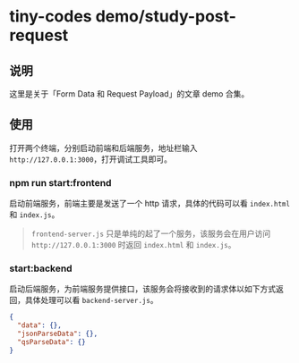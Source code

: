# tiny-codes demo/study-post-request

## 说明

这里是关于「Form Data 和 Request Payload」的文章 demo 合集。

## 使用

打开两个终端，分别启动前端和后端服务，地址栏输入 `http://127.0.0.1:3000`，打开调试工具即可。

### npm run start:frontend

启动前端服务，前端主要是发送了一个 http 请求，具体的代码可以看 `index.html` 和 `index.js`。

> `frontend-server.js` 只是单纯的起了一个服务，该服务会在用户访问 `http://127.0.0.1:3000` 时返回 `index.html` 和 `index.js`。

### start:backend

启动后端服务，为前端服务提供接口，该服务会将接收到的请求体以如下方式返回，具体处理可以看 `backend-server.js`。

```json
{
  "data": {},
  "jsonParseData": {},
  "qsParseData": {}
}
```
